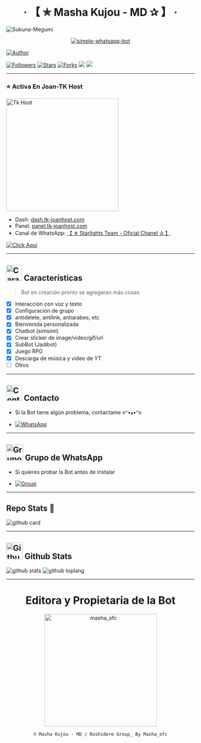 <h1 align="center">‧ 【 ✯ Masha Kujou - MD ✰ 】 ‧</h1>

<p>
    <img src= "https://i.ibb.co/gPmjvhp/Sukuna-Megumi.png" alt="Sukuna-Megumi">
</p>
<p align="center">
    <a href="#"><img title="simple-whatsapp-bot" src="https://img.shields.io/badge/-SIMPLE--WHATSAPP--BOT-green?colorA=%23ff0000&colorB=%23017e40&style=for-the-badge"></a>
</p>
<p>
    <a href="https://github.com/Webon123123/Masha-Kujou-"><img title="Author" src="https://img.shields.io/badge/Author-masha_ofc-purple.svg?style=for-the-badge&logo=github"></a>
</p>
<p>
    <a href="https://github.com/Webon123123/Masha-Kujou-/followers"><img title="Followers" src="https://img.shields.io/github/followers/Webon123123?color=blue&style=flat-square"></a>
    <a href="https://github.com/Webon123123/Masha-Kujou-/stargazers/"><img title="Stars" src="https://img.shields.io/github/stars/Webon123123/Masha-Kujou?color=red&style=flat-square"></a>
    <a href="https://github.com/Webon123123/Masha-Kujou/network/members"><img title="Forks" src="http://img.shields.io/github/forks/Webon123123/Masha-Kujou?color=red&style=flat-square"></a>
    <a href="#"><img src="https://img.shields.io/badge/MANTENIMIENTO-SI-blue.svg"></a>
    <img src="https://img.shields.io/github/repo-size/Webon123123/Masha-Kujou" /> <br>
</p>

---------

### ⭐ Activa En Joan-TK Host

<a href="dash.tk-joanhost.com"><img src="https://images.app.goo.gl/tgH49FVqvvNEyTsY7" width="300" height="300" alt="Tk Host"/></a>

- Dash: [dash.tk-joanhost.com](dash.tk-joanhost.com/login)
- Panel: [panel.tk-joanhost.com](https://panel.tk-joanhost.com)
- Canal de WhatsApp: [【 ✯ Starlights Team - Oficial Chanel ✰ 】](https://whatsapp.com/channel/0029Vak9Hmd1iUxdfDUdCK1w)

[![Click Aquí](https://img.shields.io/badge/Soporte-25D366?style=for-the-badge&logo=whatsapp&logoColor=white)](https://wa.me/595976230899)

---------

## <img src="https://i.pinimg.com/originals/73/69/6e/73696e022df7cd5cb3d999c6875361dd.gif" alt="Características" width="42" height="42"> Características

> Bot en creación pronto se agregaran más cosas 

- [x] Interacción con voz y texto
- [x] Configuración de grupo
- [x] antidelete, antilink, antiarabes, etc
- [x] Bienvenida personalizada
- [x] Chatbot (simsimi)
- [x] Crear sticker de image/video/gif/url
- [x] SubBot (Jadibot)
- [x] Juego RPG
- [x] Descarga de música y video de YT
- [ ] Otros

---------

## <img src="https://i.pinimg.com/originals/19/80/6e/19806e91932e6054965fc83b85241270.gif" alt="Contacto" width="42" height="42"> Contacto

- Si la Bot tiene algún problema, contactame ฅ^•ﻌ•^ฅ

* <a href="https://wa.me/595976230899"><img alt="WhatsApp" src="https://img.shields.io/badge/WhatsApp-25D366?style=for-the-badge&logo=whatsapp&logoColor=white"/></a>

---------

## <img src="https://static.wikia.nocookie.net/nyancat/images/d/d3/Nyan-cat.gif/revision/latest/scale-to-width-down/400?cb=20131231222500&path-prefix=es" alt="Grupo" width="45" height="43"> Grupo de WhatsApp

- Si quieres probar la Bot antes de instalar

* <a href="wa.me/51953432204"><img alt="Group" src="https://img.shields.io/badge/Group-25D366?style=for-the-badge&logo=whatsapp&logoColor=white"/></a>

---------

## Repo Stats 🔭

![github card](https://github-readme-stats.vercel.app/api/pin/?username=Webon123123&repo=Masha-Kujou-&theme=chartreuse-dark)

---------

## <img src="https://raw.githubusercontent.com/vilcajoal/vilcajoal/master/assets/octocat-anime.gif" alt="Github" width="44" height="44"> Github Stats

![github stats](https://github-readme-stats.vercel.app/api?username=Webon123123&show_icons=true&theme=chartreuse-dark)
![github toplang](https://github-readme-stats.vercel.app/api/top-langs/?username=Webon123123&layout=compact&theme=chartreuse-dark)

---------
<div align="center">
  <h1 align="center">Editora y Propietaria de la Bot</h1>

<a href="https://atom.bio/masha_ofc"><img src="https://github.com/AikerDev.png" width="300" height="300" alt="masha_ofc"/></a>

`© Masha Kujou - MD / Roshidere Group_ By Masha_ofc`
